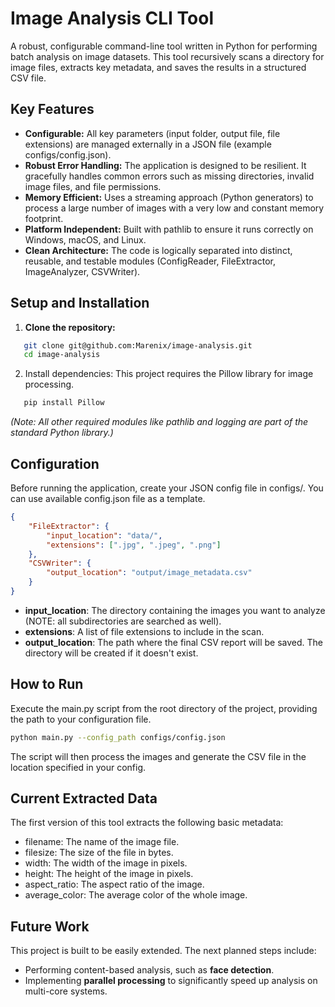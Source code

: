 # Image Analysis CLI Tool

A robust, configurable command-line tool written in Python for performing batch analysis on image datasets. This tool recursively scans a directory for image files, extracts key metadata, and saves the results in a structured CSV file.

## Key Features

* **Configurable:** All key parameters (input folder, output file, file extensions) are managed externally in a JSON file (example configs/config.json).
* **Robust Error Handling:** The application is designed to be resilient. It gracefully handles common errors such as missing directories, invalid image files, and file permissions.
* **Memory Efficient:** Uses a streaming approach (Python generators) to process a large number of images with a very low and constant memory footprint.
* **Platform Independent:** Built with pathlib to ensure it runs correctly on Windows, macOS, and Linux.
* **Clean Architecture:** The code is logically separated into distinct, reusable, and testable modules (ConfigReader, FileExtractor, ImageAnalyzer, CSVWriter).

## Setup and Installation

1. **Clone the repository:**
```bash
   git clone git@github.com:Marenix/image-analysis.git
   cd image-analysis
```

2. Install dependencies:
   This project requires the Pillow library for image processing.
```bash
   pip install Pillow
```

   *(Note: All other required modules like pathlib and logging are part of the standard Python library.)*

## Configuration

Before running the application, create your JSON config file in configs/. You can use available config.json file as a template.

```json
{
    "FileExtractor": {
        "input_location": "data/",
        "extensions": [".jpg", ".jpeg", ".png"]
    },
    "CSVWriter": {
        "output_location": "output/image_metadata.csv"
    }
}
```

* **input_location**: The directory containing the images you want to analyze (NOTE: all subdirectories are searched as well).
* **extensions**: A list of file extensions to include in the scan.
* **output_location**: The path where the final CSV report will be saved. The directory will be created if it doesn't exist.

## How to Run

Execute the main.py script from the root directory of the project, providing the path to your configuration file.

```bash
python main.py --config_path configs/config.json
```

The script will then process the images and generate the CSV file in the location specified in your config.

## Current Extracted Data

The first version of this tool extracts the following basic metadata:

* filename: The name of the image file.
* filesize: The size of the file in bytes.
* width: The width of the image in pixels.
* height: The height of the image in pixels.
* aspect_ratio: The aspect ratio of the image.
* average_color: The average color of the whole image.

## Future Work

This project is built to be easily extended. The next planned steps include:

* Performing content-based analysis, such as **face detection**.
* Implementing **parallel processing** to significantly speed up analysis on multi-core systems.